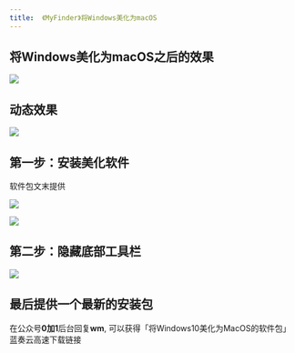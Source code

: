 ```yaml
---
title:  《MyFinder》将Windows美化为macOS
---
```



## 将Windows美化为macOS之后的效果

![](https://www.v2fy.com/asset/win-mac/wmac001.png)


## 动态效果

![](https://www.v2fy.com/asset/win-mac/wmac002.gif)


## 第一步：安装美化软件

软件包文末提供

![](https://www.v2fy.com/asset/win-mac/wm003.png)

![](https://www.v2fy.com/asset/win-mac/wm004.png)



## 第二步：隐藏底部工具栏


![](https://www.v2fy.com/asset/win-mac/wm006.png)



## 最后提供一个最新的安装包



在公众号**0加1**后台回复**wm**, 可以获得「将Windows10美化为MacOS的软件包」蓝奏云高速下载链接